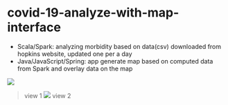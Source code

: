# covid-19-analyze-with-map-interface
- Scala/Spark: analyzing morbidity based on data(csv) downloaded from hopkins website, updated one per a day
- Java/JavaScript/Spring: app generate map based on computed data from Spark and overlay data on the map

![](https://github.com/GregsHuub/covid-19-analyze-with-map-interface/files/circle-status.png)
> view 1
![](https://github.com/GregsHuub/covid-19-analyze-with-map-interface/files/point-status.png)
> view 2